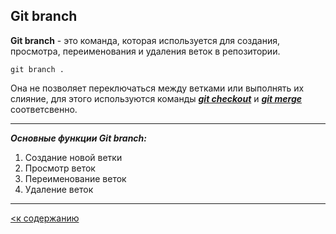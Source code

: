 ## Git branch

**Git branch** - это команда, которая используется для создания, просмотра, переименования и удаления веток в репозитории. 

```bash=
git branch .
```

Она не позволяет переключаться между ветками или выполнять их слияние, для этого используются команды <u>***git checkout***</u> и <u>***git merge***</u> соответсвенно.

---

***Основные функции Git branch:***
1. Создание новой ветки
2. Просмотр веток
3. Переименование веток
4. Удаление веток

---

[<к содержанию](readme.md)
